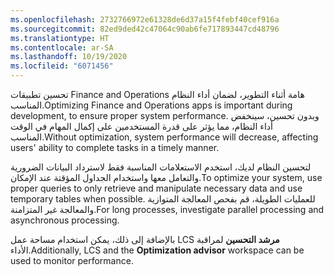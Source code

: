 ```yaml
---
ms.openlocfilehash: 2732766972e61328de6d37a15f4febf40cef916a
ms.sourcegitcommit: 82ed9ded42c47064c90ab6fe717893447cd48796
ms.translationtype: HT
ms.contentlocale: ar-SA
ms.lasthandoff: 10/19/2020
ms.locfileid: "6071456"
---
```

<span data-ttu-id="09331-101">تحسين تطبيقات Finance and Operations هامة أثناء التطوير، لضمان أداء النظام المناسب.</span><span class="sxs-lookup"><span data-stu-id="09331-101">Optimizing Finance and Operations apps is important during development, to ensure proper system performance.</span></span> <span data-ttu-id="09331-102">وبدون تحسين، سينخفض أداء النظام، مما يؤثر على قدرة المستخدمين على إكمال المهام في الوقت المناسب.</span><span class="sxs-lookup"><span data-stu-id="09331-102">Without optimization, system performance will decrease, affecting users' ability to complete tasks in a timely manner.</span></span>

<span data-ttu-id="09331-103">لتحسين النظام لديك، استخدم الاستعلامات المناسبة فقط لاسترداد البيانات الضرورية والتعامل معها واستخدام الجداول المؤقتة عند الإمكان.</span><span class="sxs-lookup"><span data-stu-id="09331-103">To optimize your system, use proper queries to only retrieve and manipulate necessary data and use temporary tables when possible.</span></span> <span data-ttu-id="09331-104">للعمليات الطويلة، قم بفحص المعالجة المتوازية والمعالجة غير المتزامنة.</span><span class="sxs-lookup"><span data-stu-id="09331-104">For long processes, investigate parallel processing and asynchronous processing.</span></span>

<span data-ttu-id="09331-105">بالإضافة إلى ذلك، يمكن استخدام مساحة عمل LCS **مرشد التحسين** لمراقبة الأداء.</span><span class="sxs-lookup"><span data-stu-id="09331-105">Additionally, LCS and the **Optimization advisor** workspace can be used to monitor performance.</span></span> 
